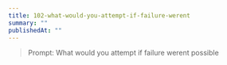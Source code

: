 ```yaml
---
title: 102-what-would-you-attempt-if-failure-werent
summary: ""
publishedAt: ""
---
```


> Prompt: What would you attempt if failure werent possible

